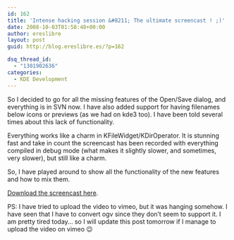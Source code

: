 ```yaml
---
id: 162
title: 'Intense hacking session &#8211; The ultimate screencast ! ;)'
date: 2008-10-03T01:58:48+00:00
author: ereslibre
layout: post
guid: http://blog.ereslibre.es/?p=162

dsq_thread_id:
  - "1301902636"
categories:
  - KDE Development
---
```

So I decided to go for all the missing features of the Open/Save dialog, and everything is in SVN now. I have also added support for having filenames below icons or previews (as we had on kde3 too). I have been told several times about this lack of functionality.

Everything works like a charm in KFileWidget/KDirOperator. It is stunning fast and take in count the screencast has been recorded with everything compiled in debug mode (what makes it slightly slower, and sometimes, very slower), but still like a charm.

So, I have played around to show all the functionality of the new features and how to mix them.

<a href="http://media.ereslibre.es/2008/10/preview-full.ogg" target="_blank">Download the screencast here</a>.

PS: I have tried to upload the video to vimeo, but it was hanging somehow. I have seen that I have to convert ogv since they don&#8217;t seem to support it. I am pretty tired today&#8230; so I will update this post tomorrow if I manage to upload the video on vimeo 😉